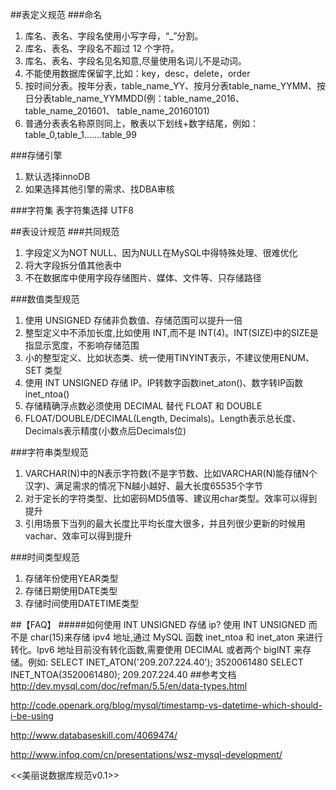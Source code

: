 ##表定义规范
###命名
1. 库名、表名、字段名使用小写字母，“_”分割。
2. 库名、表名、字段名不超过 12 个字符。
3. 库名、表名、字段名见名知意,尽量使用名词儿不是动词。
4. 不能使用数据库保留字,比如：key，desc，delete，order
5. 按时间分表。按年分表，table_name_YY、按月分表table_name_YYMM、按日分表table_name_YYMMDD(例：table_name_2016、 table_name_201601、 table_name_20160101)
6. 普通分表表名称原则同上，散表以下划线+数字结尾，例如：table_0,table_1.......table_99

###存储引擎
1. 默认选择innoDB
2. 如果选择其他引擎的需求、找DBA审核

###字符集
表字符集选择 UTF8

##表设计规范
###共同规范
1. 字段定义为NOT NULL、因为NULL在MySQL中得特殊处理、很难优化
2. 将大字段拆分值其他表中
3. 不在数据库中使用字段存储图片、媒体、文件等、只存储路径

###数值类型规范
1. 使用 UNSIGNED 存储非负数值、存储范围可以提升一倍
2. 整型定义中不添加长度,比如使用 INT,而不是 INT(4)。INT(SIZE)中的SIZE是指显示宽度，不影响存储范围
3. 小的整型定义、比如状态类、统一使用TINYINT表示，不建议使用ENUM、SET 类型
4. 使用 INT UNSIGNED 存储 IP。IP转数字函数inet_aton()、数字转IP函数inet_ntoa()
5. 存储精确浮点数必须使用 DECIMAL 替代 FLOAT 和 DOUBLE
6. FLOAT/DOUBLE/DECIMAL(Length, Decimals)。Length表示总长度、Decimals表示精度(小数点后Decimals位)

###字符串类型规范
1. VARCHAR(N)中的N表示字符数(不是字节数、比如VARCHAR(N)能存储N个汉字)、满足需求的情况下N越小越好、最大长度65535个字节
2. 对于定长的字符类型、比如密码MD5值等、建议用char类型。效率可以得到提升
3. 引用场景下当列的最大长度比平均长度大很多，并且列很少更新的时候用vachar、效率可以得到提升

###时间类型规范
1. 存储年份使用YEAR类型
2. 存储日期使用DATE类型
3. 存储时间使用DATETIME类型


##【FAQ】
#####如何使用 INT UNSIGNED 存储 ip?
使用 INT UNSIGNED 而不是 char(15)来存储 ipv4 地址,通过 MySQL 函数 inet_ntoa 和 inet_aton 来进行
转化。Ipv6 地址目前没有转化函数,需要使用 DECIMAL 或者两个 bigINT 来存储。例如: SELECT INET_ATON('209.207.224.40');
3520061480
SELECT INET_NTOA(3520061480);
209.207.224.40
##参考文档
http://dev.mysql.com/doc/refman/5.5/en/data-types.html

http://code.openark.org/blog/mysql/timestamp-vs-datetime-which-should-i-be-using

http://www.databaseskill.com/4069474/

http://www.infoq.com/cn/presentations/wsz-mysql-development/

<<美丽说数据库规范v0.1>>
